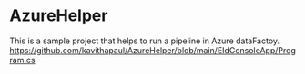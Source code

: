# AzureHelper
This is a sample project that helps to run a pipeline in Azure dataFactoy. 
https://github.com/kavithapaul/AzureHelper/blob/main/EIdConsoleApp/Program.cs
